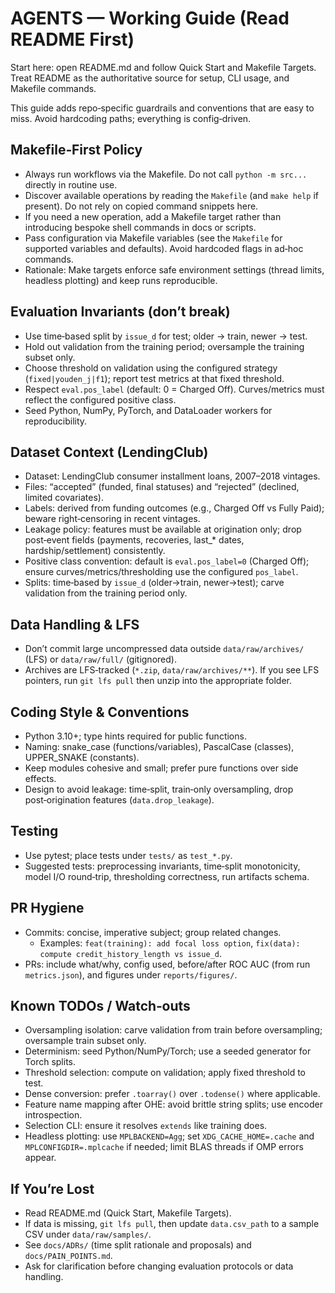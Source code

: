 # AGENTS — Working Guide (Read README First)

Start here: open README.md and follow Quick Start and Makefile Targets. Treat README as the authoritative source for setup, CLI usage, and Makefile commands.

This guide adds repo‑specific guardrails and conventions that are easy to miss. Avoid hardcoding paths; everything is config‑driven.

## Makefile‑First Policy
- Always run workflows via the Makefile. Do not call `python -m src...` directly in routine use.
- Discover available operations by reading the `Makefile` (and `make help` if present). Do not rely on copied command snippets here.
- If you need a new operation, add a Makefile target rather than introducing bespoke shell commands in docs or scripts.
- Pass configuration via Makefile variables (see the `Makefile` for supported variables and defaults). Avoid hardcoded flags in ad‑hoc commands.
- Rationale: Make targets enforce safe environment settings (thread limits, headless plotting) and keep runs reproducible.

## Evaluation Invariants (don’t break)
- Use time‑based split by `issue_d` for test; older → train, newer → test.
- Hold out validation from the training period; oversample the training subset only.
- Choose threshold on validation using the configured strategy (`fixed|youden_j|f1`); report test metrics at that fixed threshold.
- Respect `eval.pos_label` (default: 0 = Charged Off). Curves/metrics must reflect the configured positive class.
- Seed Python, NumPy, PyTorch, and DataLoader workers for reproducibility.

## Dataset Context (LendingClub)
- Dataset: LendingClub consumer installment loans, 2007–2018 vintages.
- Files: “accepted” (funded, final statuses) and “rejected” (declined, limited covariates).
- Labels: derived from funding outcomes (e.g., Charged Off vs Fully Paid); beware right‑censoring in recent vintages.
- Leakage policy: features must be available at origination only; drop post‑event fields (payments, recoveries, last_* dates, hardship/settlement) consistently.
- Positive class convention: default is `eval.pos_label=0` (Charged Off); ensure curves/metrics/thresholding use the configured `pos_label`.
- Splits: time‑based by `issue_d` (older→train, newer→test); carve validation from the training period only.

## Data Handling & LFS
- Don’t commit large uncompressed data outside `data/raw/archives/` (LFS) or `data/raw/full/` (gitignored).
- Archives are LFS‑tracked (`*.zip`, `data/raw/archives/**`). If you see LFS pointers, run `git lfs pull` then unzip into the appropriate folder.

## Coding Style & Conventions
- Python 3.10+; type hints required for public functions.
- Naming: snake_case (functions/variables), PascalCase (classes), UPPER_SNAKE (constants).
- Keep modules cohesive and small; prefer pure functions over side effects.
- Design to avoid leakage: time‑split, train‑only oversampling, drop post‑origination features (`data.drop_leakage`).

## Testing
- Use pytest; place tests under `tests/` as `test_*.py`.
- Suggested tests: preprocessing invariants, time‑split monotonicity, model I/O round‑trip, thresholding correctness, run artifacts schema.

## PR Hygiene
- Commits: concise, imperative subject; group related changes.
  - Examples: `feat(training): add focal loss option`, `fix(data): compute credit_history_length vs issue_d`.
- PRs: include what/why, config used, before/after ROC AUC (from run `metrics.json`), and figures under `reports/figures/`.

## Known TODOs / Watch‑outs
- Oversampling isolation: carve validation from train before oversampling; oversample train subset only.
- Determinism: seed Python/NumPy/Torch; use a seeded generator for Torch splits.
- Threshold selection: compute on validation; apply fixed threshold to test.
- Dense conversion: prefer `.toarray()` over `.todense()` where applicable.
- Feature name mapping after OHE: avoid brittle string splits; use encoder introspection.
- Selection CLI: ensure it resolves `extends` like training does.
- Headless plotting: use `MPLBACKEND=Agg`; set `XDG_CACHE_HOME=.cache` and `MPLCONFIGDIR=.mplcache` if needed; limit BLAS threads if OMP errors appear.

## If You’re Lost
- Read README.md (Quick Start, Makefile Targets).
- If data is missing, `git lfs pull`, then update `data.csv_path` to a sample CSV under `data/raw/samples/`.
- See `docs/ADRs/` (time split rationale and proposals) and `docs/PAIN_POINTS.md`.
- Ask for clarification before changing evaluation protocols or data handling.
